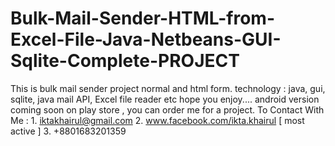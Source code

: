 # Bulk-Mail-Sender-HTML-from-Excel-File-Java-Netbeans-GUI-Sqlite-Complete-PROJECT
This is bulk mail sender project normal and html form.  technology : java, gui, sqlite, java mail API, Excel file reader etc hope you enjoy.... android version coming soon on play store ,  you can order me for a project.  To Contact With Me :        1. iktakhairul@gmail.com       2. www.facebook.com/ikta.khairul [ most active ]       3. +8801683201359
